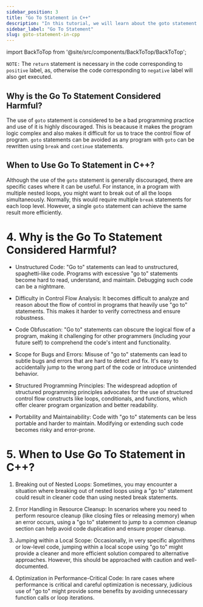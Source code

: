 ```yaml
---
sidebar_position: 3
title: "Go To Statement in C++"
description: "In this tutorial, we will learn about the goto statement in C++ programming with the help of examples. The goto statement is used to transfer control to the other part of the program."
sidebar_label: "Go To Statement"
slug: goto-statement-in-cpp
---
```


import BackToTop from '@site/src/components/BackToTop/BackToTop';

`NOTE:` The `return` statement is necessary in the code corresponding to `positive` label, as, otherwise the code corresponding to  `negative` label will also get executed.


## Why is the Go To Statement Considered Harmful?

The use of `goto` statement is considered to be a bad programming practice and use of it is highly discouraged. This is beacause it makes the program logic complex and also makes it difficult for us to trace the control flow of program. `goto` statements can be avoided as any program with `goto` can be rewritten using `break` and `continue` statements.



## When to Use Go To Statement in C++?
Although the use of the `goto` statement is generally discouraged, there are specific cases where it can be useful. For instance, in a program with multiple nested loops, you might want to break out of all the loops simultaneously. Normally, this would require multiple `break` statements for each loop level. However, a single `goto` statement can achieve the same result more efficiently.

# 4. Why is the Go To Statement Considered Harmful?


- Unstructured Code: "Go to" statements can lead to unstructured, spaghetti-like code. Programs with excessive "go to" statements become hard to read, understand, and maintain. Debugging such code can be a nightmare.

- Difficulty in Control Flow Analysis: It becomes difficult to analyze and reason about the flow of control in programs that heavily use "go to" statements. This makes it harder to verify correctness and ensure robustness.

- Code Obfuscation: "Go to" statements can obscure the logical flow of a program, making it challenging for other programmers (including your future self) to comprehend the code's intent and functionality.

- Scope for Bugs and Errors: Misuse of "go to" statements can lead to subtle bugs and errors that are hard to detect and fix. It's easy to accidentally jump to the wrong part of the code or introduce unintended behavior.

- Structured Programming Principles: The widespread adoption of structured programming principles advocates for the use of structured control flow constructs like loops, conditionals, and functions, which offer clearer program organization and better readability.

 - Portability and Maintainability: Code with "go to" statements can be less portable and harder to maintain. Modifying or extending such code becomes risky and error-prone.

# 5. When to Use Go To Statement in C++?

1. Breaking out of Nested Loops: Sometimes, you may encounter a situation where breaking out of nested loops using a "go to" statement could result in cleaner code than using nested break statements.

2. Error Handling in Resource Cleanup: In scenarios where you need to perform resource cleanup (like closing files or releasing memory) when an error occurs, using a "go to" statement to jump to a common cleanup section can help avoid code duplication and ensure proper cleanup.

3. Jumping within a Local Scope: Occasionally, in very specific algorithms or low-level code, jumping within a local scope using "go to" might provide a cleaner and more efficient solution compared to alternative approaches. However, this should be approached with caution and well-documented.

4. Optimization in Performance-Critical Code: In rare cases where performance is critical and careful optimization is necessary, judicious use of "go to" might provide some benefits by avoiding unnecessary function calls or loop iterations.

<BackToTop />